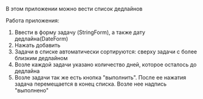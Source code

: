В этом приложении можно вести список дедлайнов

Работа приложения:
1. Ввести в форму задачу (StringForm), а также дату дедлайна(DateForm)
2. Нажать добавить
3. Задачи в списке автоматически сортируются: сверху задачи с более близким дедлайном
4. Возле каждой задачи указано количество дней, которое осталось до дедлайна
5. Возле задачи так же есть кнопка "выполнить". После ее нажатия задача перемещается в конец списка. Возле нее надпись "выполнено"
